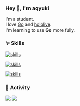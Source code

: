 ### Hey 👋, I'm aqyuki

I'm a student.\
I love [Go](https://go.dev/) and [hololive](https://hololivepro.com/).\
I'm learning to use **Go** more fully.

### ✨ Skills

[
![skills](https://skillicons.dev/icons?theme=dark&i=go,rust,typescript&perline=4)
](https://skillicons.dev)

[
![skills](https://skillicons.dev/icons?theme=dark&i=docker,kubernetes,git,github,githubactions&perline=5)
](https://skillicons.dev)

[
![skills](https://skillicons.dev/icons?theme=dark&i=windows,arch,vscode,bash,discord,cloudflare&perline=5)
](https://skillicons.dev)

### 🎉 Activity

<picture>
  <source
    srcset="https://github-readme-stats.vercel.app/api/top-langs?username=aqyuki&show_icons=true&locale=en&hide_border=true&theme=dark&layout=compact"
    media="(prefers-color-scheme: dark)"
  />
  <source
    srcset="https://github-readme-stats.vercel.app/api/top-langs?username=aqyuki&show_icons=true&locale=en&hide_border=true&theme=light&layout=compact"
    media="(prefers-color-scheme: light), (prefers-color-scheme: no-preference)"
  />
  <img src="https://github-readme-stats.vercel.app/api/top-langs?username=aqyuki&show_icons=true&locale=en&hide_border=true&layout=compact" />
</picture>

<picture>
  <source
    srcset="https://github-readme-stats.vercel.app/api?username=aqyuki&show_icons=true&theme=dark&border_radius=5&hide_border=true&icon_color=7fbfff"
    media="(prefers-color-scheme: dark)"
  />
  <source
    srcset="https://github-readme-stats.vercel.app/api?username=aqyuki&show_icons=true&border_radius=5&hide_border=true&icon_color=7fbfff"
    media="(prefers-color-scheme: light), (prefers-color-scheme: no-preference)"
  />
  <img src="https://github-readme-stats.vercel.app/api?username=aqyuki&show_icons=true&border_radius=5&hide_border=true&icon_color=7fbfff" />
</picture>
